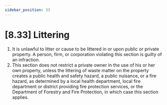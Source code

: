 ```yaml
---
sidebar_position: 33
---
```

# [8.33] Littering

1. It is unlawful to litter or cause to be littered in or upon public or private property. A person, firm, or corporation violating this section is guilty of an infraction.
2. This section does not restrict a private owner in the use of his or her own property, unless the littering of waste matter on the property creates a public health and safety hazard, a public nuisance, or a fire hazard, as determined by a local health department, local fire department or district providing fire protection services, or the Department of Forestry and Fire Protection, in which case this section applies.